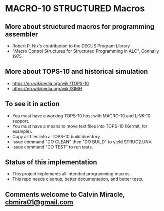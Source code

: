 # MACRO-10 STRUCTURED Macros

## More about structured macros for programming assembler
- Robert P. Nix's contribution to the DECUS Program Library
- "Macro Control Structures for Structured Programming in ALC", Connally 1975

## More about TOPS-10 and historical simulation
- https://en.wikipedia.org/wiki/TOPS-10
- https://en.wikipedia.org/wiki/SIMH

## To see it in action
- You must have a working TOPS-10 host with MACRO-10 and LINK-10 support.
- You must have a means to move text files into TOPS-10 (Kermit, for example).
- Copy all files into a TOPS-10 build directory.
- Issue command "DO CLEAN" then "DO BUILD" to yield STRUC2.UNV.
- Issue command "DO TEST" to run tests.

## Status of this implementation
- This project implements all intended programming macros.
- This repo needs cleanup, better documentation, and better tests.

## Comments welcome to Calvin Miracle, cbmira01@gmail.com
